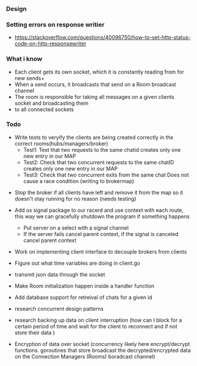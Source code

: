 ### Design


### Setting errors on response writier
+ https://stackoverflow.com/questions/40096750/how-to-set-http-status-code-on-http-responsewriter

### What i know
+ Each client gets its own socket, which it is constantly reading from for new sends+
+ When a send occurs, it broadcasts that send on a Room broadcast channel
+ The room is responsible for taking all messages on a given clients socket and broadcasting them
+ to all connected sockets


### Todo
+ Write tests to veryify the clients are being created correctly in the correct rooms(hubs/managers/broker)
    + Test1: Test that two requests to the same chatid creates only one new entry in our MAP
    + Test2: Check that two concurrent requests to the same chatID creates only one new entry in our MAP
    + Test3: Check that two concurrent exits from the same chat Does not cause a race condition (writing to brokermap)

- Stop the broker if all clients have left and remove it from the map so it doesn't stay running for no reason (needs testing)

+ Add os signal package to our racerd and use context with each route, this way we can gracefully shutdown the program if something happens 
    + Put server on a select with a signal channel
    + If the server fails cancel parent context, if the signal is canceled cancel parent context 





+ Work on implementing client interface to decouple brokers from clients 
+ Figure out what time variables are doing in client.go




+ transmit json data through the socket
+ Make Room initialization happen inside a handler function
+ Add database support for retreival of chats for a given id 
+ research concurrent design patterns 
+ research backing up data on client interruption (how can I block for a certain period of time and wait for the client to reconnect and if not store their data )
+ Encryption of data over socket (concurrency likely here encrypt/decrypt functions. goroutines that store broadcast the decrypted/encrypted data on the Connection Managers (Rooms) boradcast channel)